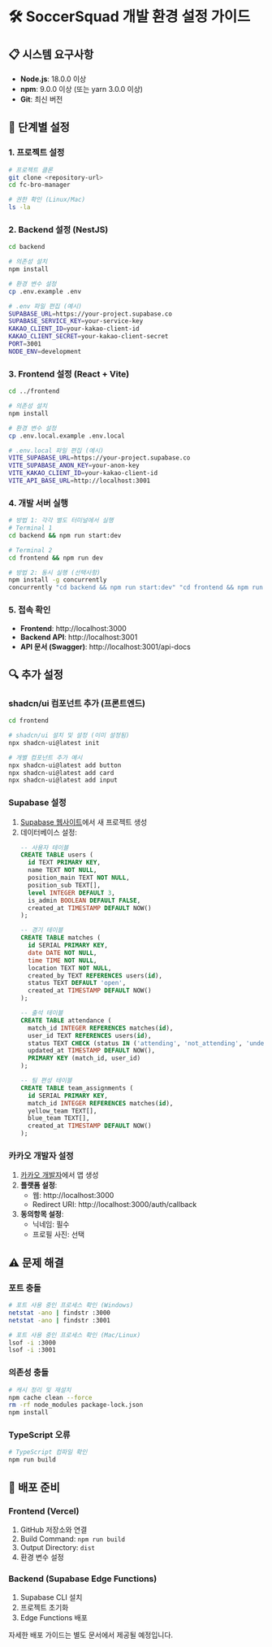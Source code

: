 # 🛠️ SoccerSquad 개발 환경 설정 가이드

## 📋 시스템 요구사항

- **Node.js**: 18.0.0 이상
- **npm**: 9.0.0 이상 (또는 yarn 3.0.0 이상)
- **Git**: 최신 버전

## 🔧 단계별 설정

### 1. 프로젝트 설정

```bash
# 프로젝트 클론
git clone <repository-url>
cd fc-bro-manager

# 권한 확인 (Linux/Mac)
ls -la
```

### 2. Backend 설정 (NestJS)

```bash
cd backend

# 의존성 설치
npm install

# 환경 변수 설정
cp .env.example .env

# .env 파일 편집 (예시)
SUPABASE_URL=https://your-project.supabase.co
SUPABASE_SERVICE_KEY=your-service-key
KAKAO_CLIENT_ID=your-kakao-client-id
KAKAO_CLIENT_SECRET=your-kakao-client-secret
PORT=3001
NODE_ENV=development
```

### 3. Frontend 설정 (React + Vite)

```bash
cd ../frontend

# 의존성 설치
npm install

# 환경 변수 설정
cp .env.local.example .env.local

# .env.local 파일 편집 (예시)
VITE_SUPABASE_URL=https://your-project.supabase.co
VITE_SUPABASE_ANON_KEY=your-anon-key
VITE_KAKAO_CLIENT_ID=your-kakao-client-id
VITE_API_BASE_URL=http://localhost:3001
```

### 4. 개발 서버 실행

```bash
# 방법 1: 각각 별도 터미널에서 실행
# Terminal 1
cd backend && npm run start:dev

# Terminal 2  
cd frontend && npm run dev

# 방법 2: 동시 실행 (선택사항)
npm install -g concurrently
concurrently "cd backend && npm run start:dev" "cd frontend && npm run dev"
```

### 5. 접속 확인

- **Frontend**: http://localhost:3000
- **Backend API**: http://localhost:3001
- **API 문서 (Swagger)**: http://localhost:3001/api-docs

## 🔍 추가 설정

### shadcn/ui 컴포넌트 추가 (프론트엔드)

```bash
cd frontend

# shadcn/ui 설치 및 설정 (이미 설정됨)
npx shadcn-ui@latest init

# 개별 컴포넌트 추가 예시
npx shadcn-ui@latest add button
npx shadcn-ui@latest add card
npx shadcn-ui@latest add input
```

### Supabase 설정

1. [Supabase 웹사이트](https://supabase.com)에서 새 프로젝트 생성
2. 데이터베이스 설정:
   ```sql
   -- 사용자 테이블
   CREATE TABLE users (
     id TEXT PRIMARY KEY,
     name TEXT NOT NULL,
     position_main TEXT NOT NULL,
     position_sub TEXT[],
     level INTEGER DEFAULT 3,
     is_admin BOOLEAN DEFAULT FALSE,
     created_at TIMESTAMP DEFAULT NOW()
   );

   -- 경기 테이블  
   CREATE TABLE matches (
     id SERIAL PRIMARY KEY,
     date DATE NOT NULL,
     time TIME NOT NULL,
     location TEXT NOT NULL,
     created_by TEXT REFERENCES users(id),
     status TEXT DEFAULT 'open',
     created_at TIMESTAMP DEFAULT NOW()
   );

   -- 출석 테이블
   CREATE TABLE attendance (
     match_id INTEGER REFERENCES matches(id),
     user_id TEXT REFERENCES users(id),
     status TEXT CHECK (status IN ('attending', 'not_attending', 'undecided')),
     updated_at TIMESTAMP DEFAULT NOW(),
     PRIMARY KEY (match_id, user_id)
   );

   -- 팀 편성 테이블
   CREATE TABLE team_assignments (
     id SERIAL PRIMARY KEY,
     match_id INTEGER REFERENCES matches(id),
     yellow_team TEXT[],
     blue_team TEXT[],
     created_at TIMESTAMP DEFAULT NOW()
   );
   ```

### 카카오 개발자 설정

1. [카카오 개발자](https://developers.kakao.com)에서 앱 생성
2. **플랫폼 설정**:
   - 웹: http://localhost:3000
   - Redirect URI: http://localhost:3000/auth/callback
3. **동의항목 설정**:
   - 닉네임: 필수
   - 프로필 사진: 선택

## ⚠️ 문제 해결

### 포트 충돌
```bash
# 포트 사용 중인 프로세스 확인 (Windows)
netstat -ano | findstr :3000
netstat -ano | findstr :3001

# 포트 사용 중인 프로세스 확인 (Mac/Linux)
lsof -i :3000
lsof -i :3001
```

### 의존성 충돌
```bash
# 캐시 정리 및 재설치
npm cache clean --force
rm -rf node_modules package-lock.json
npm install
```

### TypeScript 오류
```bash
# TypeScript 컴파일 확인
npm run build
```

## 🚀 배포 준비

### Frontend (Vercel)
1. GitHub 저장소와 연결
2. Build Command: `npm run build`
3. Output Directory: `dist`
4. 환경 변수 설정

### Backend (Supabase Edge Functions)
1. Supabase CLI 설치
2. 프로젝트 초기화
3. Edge Functions 배포

자세한 배포 가이드는 별도 문서에서 제공될 예정입니다. 